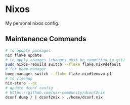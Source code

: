 # Nixos

My personal nixos config.

## Maintenance Commands

```bash
# to update packages
nix flake update 
# to apply changes (changes must be committed in git)
sudo nixos-rebuild switch --flake flake.nix#default
# for home-manager
home-manager switch --flake flake.nix#lenovo-p1
# to cleanup
nix-store --gc
# update dconf config 
# https://github.com/nix-community/dconf2nix
dconf dump / | dconf2nix > ./home/dconf.nix
```

